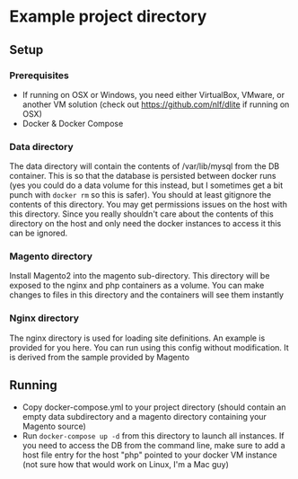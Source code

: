 # Example project directory

## Setup

### Prerequisites
* If running on OSX or Windows, you need either VirtualBox, VMware, or another VM solution (check out https://github.com/nlf/dlite if running on OSX)
* Docker & Docker Compose

### Data directory
The data directory will contain the contents of /var/lib/mysql from the DB container.
This is so that the database is persisted between docker runs (yes you could do a 
data volume for this instead, but I sometimes get a bit punch with ```docker rm```
so this is safer).  You should at least gitignore the contents of this directory.
You may get permissions issues on the host with this directory.  Since you really
shouldn't care about the contents of this directory on the host and only need the
docker instances to access it this can be ignored.

### Magento directory
Install Magento2 into the magento sub-directory.  This directory will be exposed
to the nginx and php containers as a volume.  You can make changes to files in
this directory and the containers will see them instantly

### Nginx directory
The nginx directory is used for loading site definitions.  An example is provided
for you here.  You can run using this config without modification.  It is derived
from the sample provided by Magento

## Running
* Copy docker-compose.yml to your project directory (should contain an empty data subdirectory and a magento directory containing your Magento source)
* Run ```docker-compose up -d``` from this directory to launch all instances. If you need to access the DB from the command line, make sure to add a host file entry for the host "php" pointed to your docker VM instance (not sure how that would work on Linux, I'm a Mac guy)

